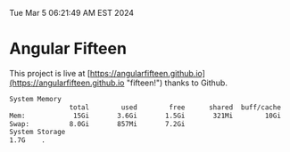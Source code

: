 Tue Mar  5 06:21:49 AM EST 2024

# Angular Fifteen


This project is live at [https://angularfifteen.github.io](https://angularfifteen.github.io "fifteen!") thanks to Github.

```bash
System Memory
               total        used        free      shared  buff/cache   available
Mem:            15Gi       3.6Gi       1.5Gi       321Mi        10Gi        11Gi
Swap:          8.0Gi       857Mi       7.2Gi
System Storage
1.7G	.
